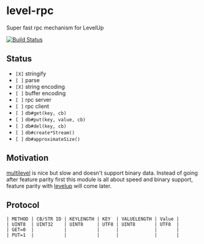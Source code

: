 
# level-rpc

Super fast rpc mechanism for LevelUp

[![Build Status](https://travis-ci.org/juliangruber/level-rpc.png?branch=master)](https://travis-ci.org/juliangruber/level-rpc)

## Status

* `[X]` stringify
* `[ ]` parse
* `[X]` string encoding
* `[ ]` buffer encoding
* `[ ]` rpc server
* `[ ]` rpc client
* `[ ]` `db#get(key, cb)`
* `[ ]` `db#put(key, value, cb)`
* `[ ]` `db#del(key, cb)`
* `[ ]` `db#create*Stream()`
* `[ ]` `db#approximateSize()`

## Motivation

[multilevel](https://github.com/juliangruber/multilevel) is nice but slow and doesn't support binary data. Instead of going after feature parity first this module is all about speed and binary support, feature parity with [levelup](https://github.com/rvagg/node-levelup) will come later.

## Protocol

```
| METHOD | CB/STR ID | KEYLENGTH | KEY  | VALUELENGTH | Value |
| UINT8  | UINT32    | UINT8     | UTF8 | UINT8       | UTF8  |
| GET=0  |           |           |      |             |       |
| PUT=1  |           |           |      |             |       |
```